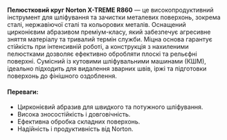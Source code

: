 **Пелюстковий круг Norton X-TREME R860** — це високопродуктивний інструмент для шліфування та зачистки металевих поверхонь, зокрема сталі, нержавіючої сталі та кольорових металів. Оснащений цирконієвим абразивом преміум-класу, який забезпечує агресивне зняття матеріалу та тривалий термін служби. Міцна основа гарантує стійкість при інтенсивній роботі, а конструкція з нахиленими пелюстками дозволяє ефективно обробляти плоскі та рельєфні поверхні. Сумісний із кутовими шліфувальними машинами (КШМ), ідеально підходить для видалення зварних швів, іржі та підготовки поверхонь до фінішного оздоблення.

#### Переваги:

- Цирконієвий абразив для швидкого та потужного шліфування.
- Висока зносостійкість і довговічність.
- Ефективна обробка складних поверхонь.
- Надійність і продуктивність від Norton.
